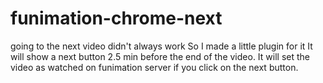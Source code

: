 # funimation-chrome-next
going to the next video didn't always work So I made a little plugin for it
It will show a next button 2.5 min before the end of the video.
It will set the video as watched on funimation server if you click on the next button.
